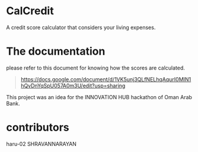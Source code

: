 # CalCredit
A credit score calculator that considers your living expenses.

# The documentation 

please refer to this document for knowing how the scores are calculated.

>https://docs.google.com/document/d/1VK5unj3QLfNELhqAqurI0MIN1hQvDnYqSpU057A0m3U/edit?usp=sharing

This project was an idea for the INNOVATION HUB hackathon of Oman Arab Bank.

# contributors

haru-02
SHRAVANNARAYAN
